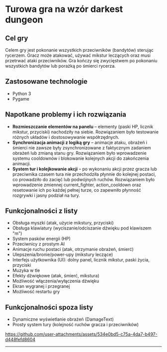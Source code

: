 # Turowa gra na wzór darkest dungeon

## Cel gry
Celem gry jest pokonanie wszystkich przeciwników (bandytów) sterując rycerzem. Gracz może atakować, używać mikstur leczących oraz musi przetrwać ataki przeciwników. Gra kończy się zwycięstwem po pokonaniu wszystkich bandytów lub porażką po śmierci rycerza.

## Zastosowane technologie
- Python 3
- Pygame

## Napotkane problemy i ich rozwiązania
- **Rozmieszczanie elementów na panelu** – elementy (paski HP, licznik mikstur, przyciski) nachodziły na siebie. Rozwiązaniem było testowanie różnych układów i dostosowywanie współrzędnych.
- **Synchronizacja animacji z logiką gry** – animacje ataku, obrażeń i śmierci nie zawsze były zsynchronizowane z faktycznym zadaniem obrażeń lub zmianą stanu gry. Rozwiązaniem było wprowadzenie systemu cooldownów i blokowanie kolejnych akcji do zakończenia animacji.
- **System tur i kolejkowanie akcji** – po wykonaniu akcji przez gracza lub przeciwnika czasem tura nie przechodziła płynnie do kolejnej postaci, co prowadziło do zacięć lub podwójnych ruchów. Rozwiązaniem było wprowadzenie zmiennej current_fighter, action_cooldown oraz resetowanie ich po każdej pełnej turze, co zapewniło płynność rozgrywki i jasny podział na tury.

## Funkcjonalności z listy
- Obsługa myszki (atak, użycie mikstury, przyciski)
- Obsługa klawiatury (wyciszanie/odciszanie dźwięku pod klawiszem "m")
- System pasków energii (HP)
- Przeciwnicy z prostym AI
- Animacje ruchu postaci (atak, otrzymanie obrażeń, śmierć)
- Ulepszenia/bronie/power-upy (mikstury leczące)
- Interfejs użytkownika (UI): dolny panel, licznik mikstur, paski życia, przyciski
- Muzyka w tle
- Efekty dźwiękowe (atak, śmierć, mikstura)
- Możliwość włączenia/wyłączenia dźwięku
- Ekran wygranej i przegranej
- Możliwość restartu gry

## Funkcjonalności spoza listy
- Dynamiczne wyświetlanie obrażeń (DamageText)
- Prosty system tury (kolejność ruchów gracza i przeciwników)



https://github.com/user-attachments/assets/534e0bd5-c75a-4da7-b497-d448fefd8604



---
